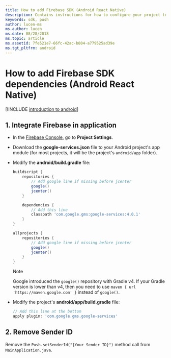 ```yaml
---
title: How to add Firebase SDK (Android React Native)
description: Contains instructions for how to configure your project to use Firebase Cloud Messaging (Android React Native)
keywords: sdk, push
author: lucen-ms
ms.author: lucen
ms.date: 08/28/2018
ms.topic: article
ms.assetid: 7fe521e7-66fc-42ac-b804-a779525ad39e
ms.tgt_pltfrm: android
---
```


# How to add Firebase SDK dependencies (Android React Native)
[!INCLUDE [introduction to android](includes/introduction-android.md)]

## 1. Integrate Firebase in application
- In the [Firebase Console](https://console.firebase.google.com), go to **Project Settings**.
- Download the **google-services.json** file to your Android project's app module (for most projects, it will be the project's `android/app` folder).
- Modify the **android/build.gradle** file:

    ```groovy
    buildscript {
        repositories {
            // Add google line if missing before jcenter
            google()
            jcenter()
        }

        dependencies {
            // Add this line
            classpath 'com.google.gms:google-services:4.0.1'
        }
    }

    allprojects {
        repositories {
            // Add google line if missing before jcenter
            google()
            jcenter()
        }
    }
    ```

    > [!NOTE]
    > Google introduced the `google()` repository with Gradle v4. If your Gradle version is lower than v4, then you need to use `maven { url 'https://maven.google.com' }` instead of `google()`.

- Modify the project's **android/app/build.gradle** file:

    ```groovy
    // Add this line at the bottom
    apply plugin: 'com.google.gms.google-services'
    ```

## 2. Remove Sender ID

Remove the `Push.setSenderId("{Your Sender ID}")` method call from `MainApplication.java`.
